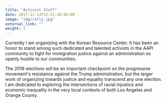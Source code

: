 ```yaml
---
title: "Activist Stuff"
date: 2017-11-13T12:21:16-05:00
image: "img/rally.jpg"
external_link: ""
weight: 2
---
```


Currently I am organizing with the Korean Resource Center. It has been an honor to stand among such dedicated and talented activists in the AAPI community to fight for immigration justice against an administration so openly hostile to our communities.

The 2018 elections will be an important checkpoint on the progressive movement's resistance against the Trump administration, but the larger work of organizing towards justice and equality transcend any one election. I am dedicated to exploring the intersections of racial injustice and economic inequality in the very local contexts of both Los Angeles and Orange County.

